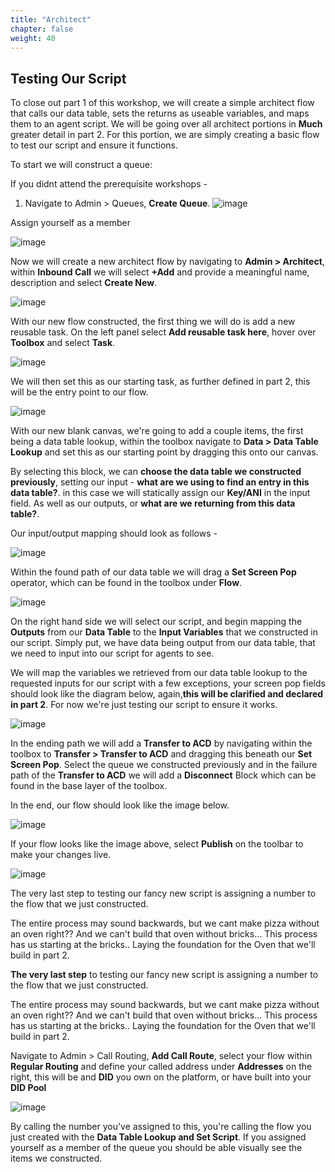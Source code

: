 ```yaml
---
title: "Architect"
chapter: false
weight: 40
---
```


## Testing Our Script

To close out part 1 of this workshop, we will create a simple architect flow that calls our data table, sets the returns as useable variables, and maps them to an agent script. We will be going over all architect portions in **Much** greater detail in part 2. For this portion, we are simply creating a basic flow to test our script and ensure it functions.

To start we will construct a queue:

If you didnt attend the prerequisite workshops - 
1. Navigate to Admin > Queues, **Create Queue**.
![image](/images/queuecreate.PNG)

Assign yourself as a member 

![image](/images/queueaddmembers.PNG)

Now we will create a new architect flow by navigating to **Admin > Architect**, within **Inbound Call** we will select **+Add** and provide a meaningful name, description and select **Create New**.

![image](/images/architectnewflow.PNG)

With our new flow constructed, the first thing we will do is add a new reusable task. On the left panel select **Add reusable task here**, hover over **Toolbox** and select **Task**.

![image](/images/architectnewtask.PNG)

We will then set this as our starting task, as further defined in part 2, this will be the entry point to our flow.

![image](/images/architectsetstart.PNG)

With our new blank canvas, we're going to add a couple items, the first being a data table lookup, within the toolbox navigate to **Data > Data Table Lookup** and set this as our starting point by dragging this onto our canvas.

By selecting this block, we can **choose the data table we constructed previously**, setting our input - **what are we using to find an entry in this data table?**. in this case we will statically assign our **Key/ANI** in the input field. As well as our outputs, or **what are we returning from this data table?**.

Our input/output mapping should look as follows - 

![image](/images/architectdt.PNG)

Within the found path of our data table we will drag a **Set Screen Pop** operator, which can be found in the toolbox under **Flow**.

![image](/images/architectsetscreen.PNG)

On the right hand side we will select our script, and begin mapping the **Outputs** from our **Data Table** to the **Input Variables** that we constructed in our script. Simply put, we have data being output from our data table, that we need to input into our script for agents to see.

 We will map the variables we retrieved from our data table lookup to the requested inputs for our script with a few exceptions, your screen pop fields should look like the diagram below, again,**this will be clarified and declared in part 2**. For now we're just testing our script to ensure it works.


![image](/images/architectscriptmap.PNG)

In the ending path we will add a **Transfer to ACD** by navigating within the toolbox to **Transfer > Transfer to ACD** and dragging this beneath our **Set Screen Pop**. Select the queue we constructed previously and in the failure path of the **Transfer to ACD** we will add a **Disconnect** Block which can be found in the base layer of the toolbox.

In the end, our flow should look like the image below.

![image](/images/architectflowend.PNG)

If your flow looks like the image above, select **Publish** on the toolbar to make your changes live.

![image](/images/architectpublish.PNG)

The very last step to testing our fancy new script is assigning a number to the flow that we just constructed.

The entire process may sound backwards, but we cant make pizza without an oven right?? And we can't build that oven without bricks... This process has us starting at the bricks.. Laying the foundation for the Oven that we'll build in part 2. 

**The very last step** to testing our fancy new script is assigning a number to the flow that we just constructed.

The entire process may sound backwards, but we cant make pizza without an oven right?? And we can't build that oven without bricks... This process has us starting at the bricks.. Laying the foundation for the Oven that we'll build in part 2. 

Navigate to Admin > Call Routing, **Add Call Route**, select your flow within **Regular Routing** and define your called address under **Addresses** on the right, this will be and **DID** you own on the platform, or have built into your **DID Pool**

![image](/images/callrouting.PNG)

By calling the number you've assigned to this, you're calling the flow you just created with the **Data Table Lookup and Set Script**. If you assigned yourself as a member of the queue you should be able visually see the items we constructed.



